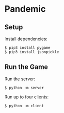 # Pandemic

## Setup

Install dependencies:

	$ pip3 install pygame
	$ pip3 install jsonpickle

## Run the Game

Run the server:

	$ python -m server

Run up to four clients:

	$ python -m client
